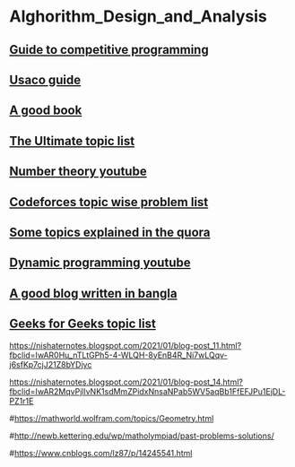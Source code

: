 # Alghorithm_Design_and_Analysis

## [Guide to competitive programming](https://drive.google.com/file/d/1J2x8pIYQ3MXANgvzOgBciWd3d79j_Exa/view)
 
## [Usaco guide](https://usaco.guide/adv/xor-basis?lang=cpp)
 
## [A good book](https://cses.fi/book/book.pdf)

## [The Ultimate topic list](https://codeforces.com/blog/entry/95106?fbclid=IwAR0iEq6rKaqGtjr-sJORmNOTRe24p66Mv1N-W2vXPI1hlTiyRhfdUHZp0LY)

## [Number theory youtube](https://youtu.be/19SW3P_PRHQ)
 
## [Codeforces topic wise problem list](https://codeforces.com/blog/entry/55274)  

## [Some topics explained in the quora](https://techparoksha.quora.com/)

## [Dynamic programming youtube](https://www.youtube.com/watch?v=oBt53YbR9Kk)

## [A good blog written in bangla](https://www.tushers.com/)  

## [Geeks for Geeks topic list](https://www.geeksforgeeks.org/competitive-programming-a-complete-guide/?fbclid=IwAR3HfV0yndm5ILjTfzjkWr3o1D12yJLbPEjLlgZa5-XAiKaQ9lPtCnTLxc8)

https://nishaternotes.blogspot.com/2021/01/blog-post_11.html?fbclid=IwAR0Hu_nTLtGPh5-4-WLQH-8yEnB4R_Ni7wLQqv-j6sfKp7cjJ21Z8bYDjvc

https://nishaternotes.blogspot.com/2021/01/blog-post_14.html?fbclid=IwAR2MqvPjllvNK1sdMmZPidxNnsaNPab5WV5aqBb1FfEFJPu1EjDL-PZ1r1E

#https://mathworld.wolfram.com/topics/Geometry.html

#http://newb.kettering.edu/wp/matholympiad/past-problems-solutions/

#https://www.cnblogs.com/lz87/p/14245541.html
